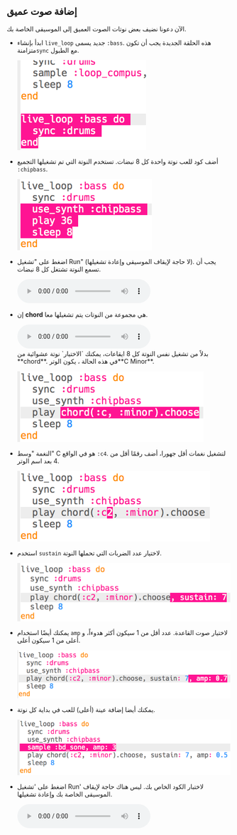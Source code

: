## إضافة صوت عميق

الآن دعونا نضيف بعض نوتات الصوت العميق إلى الموسيقى الخاصة بك.

+ ابدأ بإنشاء `live_loop` جديد يسمى `:bass`. هذه الحلقة الجديدة يجب أن تكون متزامنة` sync ` مع الطبول.
    
    ![لقطة الشاشة](images/dj-bass-loop.png)

+ أضف كود للعب نوتة واحدة كل 8 نبضات. تستخدم النوتة التي تم تشغيلها التجميع `:chipbass`.
    
    ![لقطة الشاشة](images/dj-bass-note.png)

+ اضغط على "تشغيل Run" (لا حاجة لإيقاف الموسيقى وإعادة تشغيلها). يجب أن تسمع النوتة تشتغل كل 8 نبضات.
    
    <div id="audio-preview" class="pdf-hidden">
      <audio controls preload> <source src="resources/bass-single.mp3" type="audio/mpeg"> المتصفح الخاص بك لا يدعم عنصر <code>الصوت </code>. </audio>
    </div>
+ إن **chord** هي مجموعة من النوتات يتم تشغيلها معا.
    
    <div id="audio-preview" class="pdf-hidden">
      <audio controls preload> <source src="resources/chord.mp3" type="audio/mpeg"> المتصفح الخاص بك لا يدعم عنصر <code>الصوت </code>. </audio>
    </div>
    بدلاً من تشغيل نفس النوتة كل 8 ايقاعات، يمكنك `الاختيار` نوتة عشوائية من **chord**. في هذه الحالة ، يكون الوتر**C Minor**.
    
    ![لقطة الشاشة](images/dj-bass-random-note.png)

+ النغمة "وسط" C هو في الواقع `:c4`. لتشغيل نغمات أقل جهورا، أضف رقمًا أقل من 4 بعد اسم الوتر.
    
    ![لقطة الشاشة](images/dj-bass-lower-note.png)

+ استخدم ` sustain ` لاختيار عدد الضربات التي تحملها النوتة.
    
    ![لقطة الشاشة](images/dj-bass-longer-note.png)

+ يمكنك أيضًا استخدام `amp` لاختيار صوت القاعدة. عدد أقل من 1 سيكون أكثر هدوءاً، و أعلى من 1 سيكون أعلى.
    
    ![لقطة الشاشة](images/dj-bass-amp.png)

+ يمكنك أيضا إضافة عينة (أعلى) للعب في بداية كل نوتة.
    
    ![لقطة الشاشة](images/dj-bass-sample.png)

+ اضغط على 'تشغيل Run' لاختبار الكود الخاص بك. ليس هناك حاجة لإيقاف الموسيقى الخاصة بك وإعادة تشغيلها.
    
    <div id="audio-preview" class="pdf-hidden">
      <audio controls preload> <source src="resources/bass.mp3" type="audio/mpeg"> المتصفح الخاص بك لا يدعم عنصر <code>الصوت </code>. </audio>
    </div>